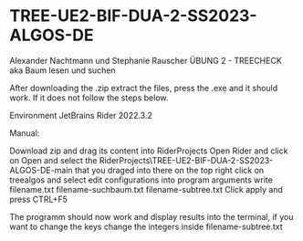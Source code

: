 # TREE-UE2-BIF-DUA-2-SS2023-ALGOS-DE


Alexander Nachtmann und Stephanie Rauscher ÜBUNG 2 - TREECHECK aka Baum lesen und suchen

After downloading the .zip extract the files, press the .exe and it should work. If it does not follow the steps below.

Environment JetBrains Rider 2022.3.2 

Manual:

Download zip and drag its content into RiderProjects
Open Rider and click on Open and select the RiderProjects\TREE-UE2-BIF-DUA-2-SS2023-ALGOS-DE-main that you draged into there
on the top right click on treealgos and select edit configurations
into program arguments write filename.txt filename-suchbaum.txt filename-subtree.txt 
Click apply and press CTRL+F5

The programm should now work and display results into the terminal, if you want to change the keys change the integers inside filename-subtree.txt



